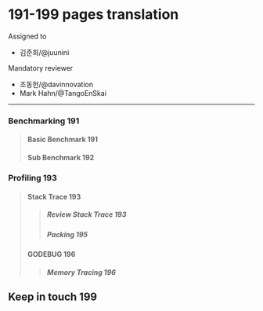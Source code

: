 # 191-199 pages translation

Assigned to

- 김준희/@juunini

Mandatory reviewer

- 조동헌/@davinnovation
- Mark Hahn/@TangoEnSkai

---

### Benchmarking 191

> #### Basic Benchmark 191
>
> #### Sub Benchmark 192

### Profiling 193

> #### Stack Trace 193
>
> > ##### Review Stack Trace 193
> >
> > ##### Packing 195
>
> #### GODEBUG 196
>
> > ##### Memory Tracing 196

## Keep in touch 199
